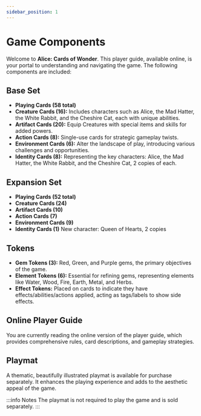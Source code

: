 ```yaml
---
sidebar_position: 1
---
```


# Game Components

Welcome to **Alice: Cards of Wonder**. This player guide, available online, is your portal to understanding and navigating the game. The following components are included:

## Base Set

- **Playing Cards (58 total)**
- **Creature Cards (16):** Includes characters such as Alice, the Mad Hatter, the White Rabbit, and the Cheshire Cat, each with unique abilities.
- **Artifact Cards (20):** Equip Creatures with special items and skills for added powers.
- **Action Cards (8):** Single-use cards for strategic gameplay twists.
- **Environment Cards (6):** Alter the landscape of play, introducing various challenges and opportunities.
- **Identity Cards (8):** Representing the key characters: Alice, the Mad Hatter, the White Rabbit, and the Cheshire Cat, 2 copies of each.

## Expansion Set

- **Playing Cards (52 total)**
- **Creature Cards (24)**
- **Artifact Cards (10)**
- **Action Cards (7)**
- **Environment Cards (9)**
- **Identity Cards (1)** New character: Queen of Hearts, 2 copies

## Tokens
- **Gem Tokens (3):** Red, Green, and Purple gems, the primary objectives of the game.
- **Element Tokens (6):** Essential for refining gems, representing elements like Water, Wood, Fire, Earth, Metal, and Herbs.
- **Effect Tokens:** Placed on cards to indicate they have effects/abilities/actions applied, acting as tags/labels to show side effects.

## Online Player Guide
You are currently reading the online version of the player guide, which provides comprehensive rules, card descriptions, and gameplay strategies.

## Playmat 
A thematic, beautifully illustrated playmat is available for purchase separately. It enhances the playing experience and adds to the aesthetic appeal of the game.

:::info Notes
The playmat is not required to play the game and is sold separately.
:::
